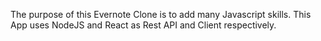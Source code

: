 The purpose of this Evernote Clone is to add many Javascript skills. This App uses NodeJS and React as Rest API and Client respectively.